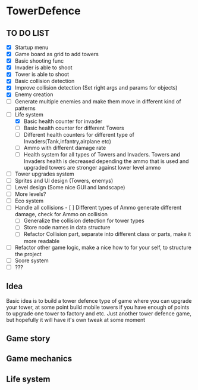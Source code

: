 # TowerDefence

## TO DO LIST

- [X] Startup menu 
- [x] Game board as grid to add towers
- [X] Basic shooting func
 - [X] Invader is able to shoot
 - [X] Tower is able to shoot
- [X] Basic collision detection
- [X] Improve collision detection (Set right args and params for objects)
- [X] Enemy creation
- [ ] Generate multiple enemies and make them move in different kind of patterns
- [ ] Life system
  - [X] Basic health counter for invader
  - [ ] Basic health counter for different Towers
  - [ ] Different health counters for different type of Invaders(Tank,infantry,airplane etc)
  - [ ] Ammo with different damage rate
  - [ ] Health system for all types of Towers and Invaders. Towers and Invaders health is decreased depending the ammo that is used and upgraded towers are stronger against lower level ammo
- [ ] Tower upgrades system
- [ ] Sprites and UI design (Towers, enemys)
- [ ] Level design (Some nice GUI and landscape)
- [ ] More levels?
- [ ] Eco system
- [ ] Handle all collisions
  - [ ] Different types of Ammo generate different damage, check for Ammo on collision
  - [ ] Generalize the collision detection for tower types
  - [ ] Store node names in data structure
  - [ ] Refactor Collision part, separate into different class or parts, make it more readable
- [ ]  Refactor other game logic, make a nice how to for your self, to structure the project
- [ ] Score system
- [ ] ???

## Idea

Basic idea is to build a tower defence type of game where you can upgrade your tower, at some point build mobile towers if you have enough of points to upgrade one tower to factory and etc. Just another tower defence game, but hopefully it will have it's own tweak at some moment

## Game story

## Game mechanics

## Life system

